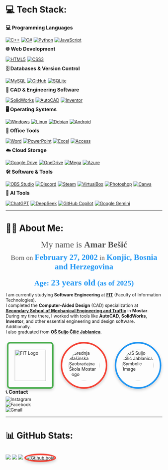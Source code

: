  # 💻 Tech Stack:
<div style="display: flex; flex-direction: column; gap: 10px;">
                               
                                                                                       
                      
  <!-- PROGRAMMING LANGUAGES -->
  <div style="font-weight: bold; font-size: 16px; margin-bottom: 5px;">💻 Programming Languages</div>
  <div style="display: flex; flex-wrap: wrap; gap: 5px;">
    <a href="#" onclick="return false;"><img src="https://img.shields.io/badge/C++-%2300599C.svg?style=for-the-badge&logo=cplusplus&logoColor=white" alt="C++"></a>
    <a href="#" onclick="return false;"><img src="https://img.shields.io/badge/C%23-%23239120.svg?style=for-the-badge&logo=csharp&logoColor=white" alt="C#"></a>
    <a href="#" onclick="return false;"><img src="https://img.shields.io/badge/Python-%233776AB.svg?style=for-the-badge&logo=python&logoColor=white" alt="Python"></a>
    <a href="#" onclick="return false;"><img src="https://img.shields.io/badge/JavaScript-%23323330.svg?style=for-the-badge&logo=javascript&logoColor=%23F7DF1E" alt="JavaScript"></a>
  </div> 
  

  <!-- WEB DEVELOPMENT -->
  <div style="font-weight: bold; font-size: 16px; margin-bottom: 5px;">🌐 Web Development</div>
  <div style="display: flex; flex-wrap: wrap; gap: 5px;">
    <a href="#" onclick="return false;"><img src="https://img.shields.io/badge/HTML5-%23E34F26.svg?style=for-the-badge&logo=html5&logoColor=white" alt="HTML5"></a>
    <a href="#" onclick="return false;"><img src="https://img.shields.io/badge/CSS3-%231572B6.svg?style=for-the-badge&logo=css3&logoColor=white" alt="CSS3"></a>
  </div>

  <!-- DATABASES & VERSION CONTROL -->
  <div style="font-weight: bold; font-size: 16px; margin-bottom: 5px;">🗄️ Databases & Version Control</div>
  <div style="display: flex; flex-wrap: wrap; gap: 5px;">
    <a href="#" onclick="return false;"><img src="https://img.shields.io/badge/MySQL-%2300758F.svg?style=for-the-badge&logo=mysql&logoColor=white" alt="MySQL"></a>
    <a href="#" onclick="return false;"><img src="https://img.shields.io/badge/GitHub-%23121011.svg?style=for-the-badge&logo=github&logoColor=white" alt="GitHub"></a>
    <a href="#" onclick="return false;"><img src="https://img.shields.io/badge/SQLite-%2307405A.svg?style=for-the-badge&logo=sqlite&logoColor=white" alt="SQLite"></a>
  </div>

  <!-- CAD & ENGINEERING SOFTWARE -->
  <div style="font-weight: bold; font-size: 16px; margin-bottom: 5px;">📐 CAD & Engineering Software</div>
  <div style="display: flex; flex-wrap: wrap; gap: 5px;">
    <a href="#" onclick="return false;"><img src="https://img.shields.io/badge/SolidWorks-%23FF0000.svg?style=for-the-badge&logo=dassaultsystemes&logoColor=white" alt="SolidWorks"></a>
    <a href="#" onclick="return false;"><img src="https://img.shields.io/badge/AutoCAD-%23E61C24.svg?style=for-the-badge&logo=autodesk&logoColor=white" alt="AutoCAD"></a>
    <a href="#" onclick="return false;"><img src="https://img.shields.io/badge/Inventor-%23F27D0C.svg?style=for-the-badge&logo=autodesk&logoColor=white" alt="Inventor"></a>
  </div>

  <!-- OPERATING SYSTEMS -->
  <div style="font-weight: bold; font-size: 16px; margin-bottom: 5px;">🖥️ Operating Systems</div>
  <div style="display: flex; flex-wrap: wrap; gap: 5px;">
    <a href="#" onclick="return false;"><img src="https://img.shields.io/badge/Windows-0078D6?style=for-the-badge&logo=windows&logoColor=white" alt="Windows"></a>
    <a href="#" onclick="return false;"><img src="https://img.shields.io/badge/Linux-%23FCC624.svg?style=for-the-badge&logo=linux&logoColor=black" alt="Linux"></a>
    <a href="#" onclick="return false;"><img src="https://img.shields.io/badge/Debian-%23A81D33.svg?style=for-the-badge&logo=debian&logoColor=white" alt="Debian"></a>
    <a href="#" onclick="return false;"><img src="https://img.shields.io/badge/Android-%230A5A32.svg?style=for-the-badge&logo=android&logoColor=white" alt="Android"></a>
  </div>

<div style="font-weight: bold; font-size: 16px; margin-bottom: 5px;">📄 Office Tools</div>
<div style="display: flex; flex-wrap: wrap; gap: 5px;">
  <a href="#" onclick="return false;"><img src="https://img.shields.io/badge/Word-2B579A?style=for-the-badge&logo=microsoft-word&logoColor=white" alt="Word"></a>
  <a href="#" onclick="return false;"><img src="https://img.shields.io/badge/PowerPoint-B7472A?style=for-the-badge&logo=microsoft-powerpoint&logoColor=white" alt="PowerPoint"></a>
  <a href="#" onclick="return false;"><img src="https://img.shields.io/badge/Excel-217346?style=for-the-badge&logo=microsoft-excel&logoColor=white" alt="Excel"></a>
  <a href="#" onclick="return false;"><img src="https://img.shields.io/badge/Access-5C2D91?style=for-the-badge&logo=microsoft-access&logoColor=white" alt="Access"></a>

</div>





  <!-- CLOUD STORAGE -->
  <div style="font-weight: bold; font-size: 16px; margin-bottom: 5px;">☁️ Cloud Storage</div>
  <div style="display: flex; flex-wrap: wrap; gap: 5px;">
    <a href="#" onclick="return false;"><img src="https://img.shields.io/badge/Google%20Drive-4285F4?style=for-the-badge&logo=googledrive&logoColor=white" alt="Google Drive"></a>
    <a href="#" onclick="return false;"><img src="https://img.shields.io/badge/OneDrive-0078D4?style=for-the-badge&logo=microsoftonedrive&logoColor=white" alt="OneDrive"></a>
    <a href="#" onclick="return false;"><img src="https://img.shields.io/badge/Mega-%23D9272E.svg?style=for-the-badge&logo=mega&logoColor=white" alt="Mega"></a>
    <a href="#" onclick="return false;"><img src="https://img.shields.io/badge/Azure-%230078D4.svg?style=for-the-badge&logo=microsoft-azure&logoColor=white" alt="Azure"></a>
  </div>

  <!-- OTHER SOFTWARE & SYSTEMS -->
  <div style="font-weight: bold; font-size: 16px; margin-bottom: 5px;">🛠️ Software & Tools</div>
  <div style="display: flex; flex-wrap: wrap; gap: 5px;">
    <a href="#" onclick="return false;"><img src="https://img.shields.io/badge/OBS%20Studio-%23000000.svg?style=for-the-badge&logo=obsstudio&logoColor=white" alt="OBS Studio"></a>
    <a href="#" onclick="return false;"><img src="https://img.shields.io/badge/Discord-%237289DA.svg?style=for-the-badge&logo=discord&logoColor=white" alt="Discord"></a>
    <a href="#" onclick="return false;"><img src="https://img.shields.io/badge/Steam-%23000000.svg?style=for-the-badge&logo=steam&logoColor=white" alt="Steam"></a>
    <a href="#" onclick="return false;"><img src="https://img.shields.io/badge/VirtualBox-%23183A61.svg?style=for-the-badge&logo=virtualbox&logoColor=white" alt="VirtualBox"></a>
    <a href="#" onclick="return false;"><img src="https://img.shields.io/badge/Photoshop-%23E94E77.svg?style=for-the-badge&logo=adobephotoshop&logoColor=white" alt="Photoshop"></a>
    <!-- CANVA ICON -->
    <a href="#" onclick="return false;">
      <img src="https://img.shields.io/badge/Canva-%2300C4CC.svg?style=for-the-badge&logo=canva&logoColor=white" alt="Canva">
    </a>
  </div>

  <div style="font-weight: bold; font-size: 16px; margin-bottom: 5px;">🤖 AI Tools</div>
<div style="display: flex; flex-wrap: wrap; gap: 5px;">
  <a href="#" onclick="return false;"><img src="https://img.shields.io/badge/ChatGPT-00A67E?style=for-the-badge&logo=openai&logoColor=white" alt="ChatGPT"></a>
  <a href="#" onclick="return false;"><img src="https://img.shields.io/badge/DeepSeek-0052CC?style=for-the-badge&logo=deepseek&logoColor=white" alt="DeepSeek"></a>
  <a href="#" onclick="return false;"><img src="https://img.shields.io/badge/GitHub%20Copilot-24292F?style=for-the-badge&logo=github&logoColor=white" alt="GitHub Copilot"></a>
  <a href="#" onclick="return false;"><img src="https://img.shields.io/badge/Gemini-4285F4?style=for-the-badge&logo=google-gemini&logoColor=white" alt="Google Gemini"></a>
</div>
</div>








---

# 👨‍💻 About Me:
<div style="font-family: 'Georgia', serif; font-size: 24px; color: #333; text-align: center; margin-top: 20px;">
  <div style="font-size: 28px; font-weight: normal; color: #555; margin-bottom: 10px;">
    My name is <b>Amar Bešić</b>
  </div>
  <div style="font-size: 22px; font-weight: normal; color: #555; margin-bottom: 10px;">
    Born on <strong style="font-size: 26px; color: #2196F3;">February 27, 2002</strong> in <strong style="font-size: 26px; color: #2196F3;">Konjic, Bosnia and Herzegovina</strong>
  </div>
  <div style="font-size: 24px; font-weight: bold; color: #2196F3; margin-top: 20px;">
    Age: <strong style="font-size: 28px;">23 years old</strong> (as of 2025)
  </div>
</div>
</n>

<div style="display: flex; flex-direction: column; gap: 10px;">



I am currently studying **Software Engineering** at **[FIT](https://www.fit.ba/)** (Faculty of Information Technologies).  
I completed the **Computer-Aided Design** (CAD) specialization at **[Secondary School of Mechanical Engineering and Traffic](https://www.ms-skola.ba/)** in **Mostar**.  
During my time there, I worked with tools like **AutoCAD**, **SolidWorks**, **Inventor**, and other essential engineering and design software.  
Additionally.  
I also graduated from **[OŠ Suljo Čilić Jablanica](https://www.suljocilic.com.ba/)**.

<div style="display: flex; justify-content: space-evenly; align-items: center; gap: 20px;">
<a href="https://www.fit.ba/" onclick="window.open(this.href, '_blank'); return false;">
  <img src="https://encrypted-tbn0.gstatic.com/images?q=tbn:ANd9GcSwMBbQQ90pZL6B-Vy-UlVnHB78ZqK1UFLL2F835CQlAFNhX0ufP0VyjWiVQUuvwlGcq8s&usqp=CAU" alt="FIT Logo" style="border-radius: 50%; border: 5px solid #4CAF50; box-shadow: 0px 4px 10px rgba(0,0,0,0.2); width: 100px; height: 100px; padding: 20px; transition: transform 0.3s ease; border-radius: 10px;">
</a>

  <a href="https://www.ms-skola.ba/" target="_blank">
    <img src="https://encrypted-tbn0.gstatic.com/images?q=tbn:ANd9GcRf549ytS42nRgw8PmhWJiplMafBA05lW4dLA&s" alt="Srednja Mašinska Saobraćajna Škola Mostar Logo" style="border-radius: 50%; border: 5px solid #F44336; box-shadow: 0px 4px 10px rgba(0,0,0,0.2); width: 100px; height: 100px; padding: 20px; transition: transform 0.3s ease;">
  </a>
  <a href="https://www.suljocilic.com.ba/" target="_blank">
    <img src="https://www.hercegovina.info/img/repository/2024/10/image_640x396/osnovna-skola-suljo-cilic-jablanica.jpg" alt="OŠ Suljo Čilić Jablanica Symbolic Image" style="border-radius: 50%; border: 5px solid #2196F3; box-shadow: 0px 4px 10px rgba(0,0,0,0.2); width: 100px; height: 100px; padding: 20px; transition: transform 0.3s ease;">
  </a>
</div>


  
</div>

<!-- CONTACT -->
<div style="font-weight: bold; font-size: 16px; margin-bottom: 5px;">📞 Contact</div>


  <div>
    <a href="https://www.instagram.com/amar_besic_/" target="_blank" style="text-decoration: none;">
      <img src="https://img.shields.io/badge/Instagram-%23E4405F.svg?style=for-the-badge&logo=instagram&logoColor=white" alt="Instagram">
    </a>
  </div>

  <div>
    <a href="https://bs-ba.facebook.com/amar.besic.12" target="_blank" style="text-decoration: none;">
      <img src="https://img.shields.io/badge/Facebook-%231877F2.svg?style=for-the-badge&logo=facebook&logoColor=white" alt="Facebook">
    </a>
  </div>

  <div>
    <div style="display: flex; flex-wrap: wrap; gap: 10px;">
      <a href="mailto:amar.besic.2002@gmail.com" style="text-decoration: none;">
        <img src="https://img.shields.io/badge/Gmail-%23DB4437.svg?style=for-the-badge&logo=gmail&logoColor=white" alt="Gmail">
      </a>
    </div>
  </div>
  <div style="font-weight: bold;"
      amar.besic.2002@gmail.com
    </div>
</div>







---

# 📊 GitHub Stats:
<a href="https://github.com/amar-besic" target="_blank" style="display: inline-block;">
  
   ![](https://github-readme-stats.vercel.app/api?username=amar-besic&theme=dark&hide_border=false&include_all_commits=false&count_private=false)<br/>
   
  </a>
  <a href="https://github.com/amar-besic" target="_blank" style="display: inline-block;">



  

![](https://nirzak-streak-stats.vercel.app/?user=amar-besic&theme=dark&hide_border=false)<br/>
   
  </a>
  <a href="https://github.com/amar-besic" target="_blank" style="display: inline-block;">
  
![](https://github-readme-stats.vercel.app/api/top-langs/?username=amar-besic&theme=dark&hide_border=false&include_all_commits=false&count_private=false&layout=compact)
   
  </a>
   <a href="#" onclick="return false;"> <img src="https://img001.prntscr.com/file/img001/uT6mX7azQA2Jp1XV2-ysvw.png" alt="Gtihub boja" style="border-radius: 50%; border: 5px solid #F44336; box-shadow: 0px 4px 10px rgba(0,0,0,0.2); transition: transform 0.3s ease;"></a>

   

